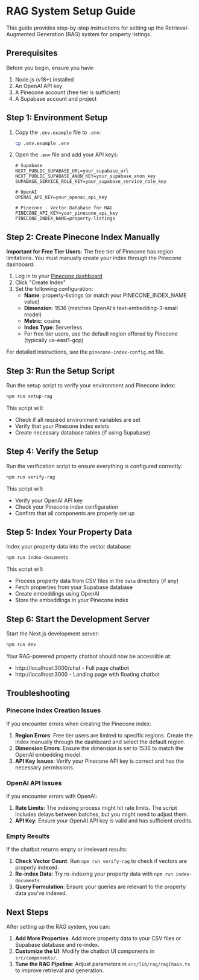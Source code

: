 # RAG System Setup Guide

This guide provides step-by-step instructions for setting up the Retrieval-Augmented Generation (RAG) system for property listings.

## Prerequisites

Before you begin, ensure you have:

1. Node.js (v18+) installed
2. An OpenAI API key
3. A Pinecone account (free tier is sufficient)
4. A Supabase account and project

## Step 1: Environment Setup

1. Copy the `.env.example` file to `.env`:
   ```bash
   cp .env.example .env
   ```

2. Open the `.env` file and add your API keys:
   ```
   # Supabase
   NEXT_PUBLIC_SUPABASE_URL=your_supabase_url
   NEXT_PUBLIC_SUPABASE_ANON_KEY=your_supabase_anon_key
   SUPABASE_SERVICE_ROLE_KEY=your_supabase_service_role_key
   
   # OpenAI
   OPENAI_API_KEY=your_openai_api_key
   
   # Pinecone - Vector Database for RAG
   PINECONE_API_KEY=your_pinecone_api_key
   PINECONE_INDEX_NAME=property-listings
   ```

## Step 2: Create Pinecone Index Manually

**Important for Free Tier Users**: The free tier of Pinecone has region limitations. You must manually create your index through the Pinecone dashboard:

1. Log in to your [Pinecone dashboard](https://app.pinecone.io/)
2. Click "Create Index"
3. Set the following configuration:
   - **Name**: property-listings (or match your PINECONE_INDEX_NAME value)
   - **Dimension**: 1536 (matches OpenAI's text-embedding-3-small model)
   - **Metric**: cosine
   - **Index Type**: Serverless
   - For free tier users, use the default region offered by Pinecone (typically us-east1-gcp)

For detailed instructions, see the `pinecone-index-config.md` file.

## Step 3: Run the Setup Script

Run the setup script to verify your environment and Pinecone index:

```bash
npm run setup-rag
```

This script will:
- Check if all required environment variables are set
- Verify that your Pinecone index exists
- Create necessary database tables (if using Supabase)

## Step 4: Verify the Setup

Run the verification script to ensure everything is configured correctly:

```bash
npm run verify-rag
```

This script will:
- Verify your OpenAI API key
- Check your Pinecone index configuration
- Confirm that all components are properly set up

## Step 5: Index Your Property Data

Index your property data into the vector database:

```bash
npm run index-documents
```

This script will:
- Process property data from CSV files in the `data` directory (if any)
- Fetch properties from your Supabase database
- Create embeddings using OpenAI
- Store the embeddings in your Pinecone index

## Step 6: Start the Development Server

Start the Next.js development server:

```bash
npm run dev
```

Your RAG-powered property chatbot should now be accessible at:
- http://localhost:3000/chat - Full page chatbot
- http://localhost:3000 - Landing page with floating chatbot

## Troubleshooting

### Pinecone Index Creation Issues

If you encounter errors when creating the Pinecone index:

1. **Region Errors**: Free tier users are limited to specific regions. Create the index manually through the dashboard and select the default region.
2. **Dimension Errors**: Ensure the dimension is set to 1536 to match the OpenAI embedding model.
3. **API Key Issues**: Verify your Pinecone API key is correct and has the necessary permissions.

### OpenAI API Issues

If you encounter errors with OpenAI:

1. **Rate Limits**: The indexing process might hit rate limits. The script includes delays between batches, but you might need to adjust them.
2. **API Key**: Ensure your OpenAI API key is valid and has sufficient credits.

### Empty Results

If the chatbot returns empty or irrelevant results:

1. **Check Vector Count**: Run `npm run verify-rag` to check if vectors are properly indexed.
2. **Re-index Data**: Try re-indexing your property data with `npm run index-documents`.
3. **Query Formulation**: Ensure your queries are relevant to the property data you've indexed.

## Next Steps

After setting up the RAG system, you can:

1. **Add More Properties**: Add more property data to your CSV files or Supabase database and re-index.
2. **Customize the UI**: Modify the chatbot UI components in `src/components/`.
3. **Tune the RAG Pipeline**: Adjust parameters in `src/lib/rag/ragChain.ts` to improve retrieval and generation.